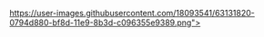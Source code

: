 
https://user-images.githubusercontent.com/18093541/63131820-0794d880-bf8d-11e9-8b3d-c096355e9389.png">
